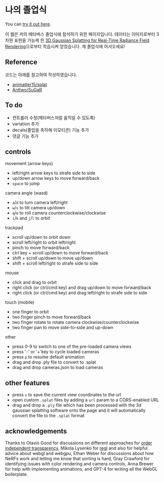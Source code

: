 # 나의 졸업식

You can [try it out here](https://nokcharathae.github.io/my-graduation-ceremony/).

 
이 웹은 저의 메타버스 졸업식에 참석하기 위한 페이지입니다. 데이터는 이미지로부터 3차원 표현을 가능케 한 <a href="https://repo-sam.inria.fr/fungraph/3d-gaussian-splatting/" target="_blank">3D Gaussian Splatting for Real-Time Radiance Field Rendering</a>으로부터 학습시켜 얻었습니다. 제 졸업식에 어서오세요!

## Reference 
코드는 아래를 참고하여 작성하였습니다.
- <a href="https://github.com/antimatter15/splat" target="_blank">animatter15/splat</a>
- <a href="https://github.com/Anttwo/SuGaR" target="_blank">Anttwo/SuGaR</a>

## To do
- 컨트롤러 수정(메타버스처럼 움직일 수 있도록)
- variation 추가
- decals(졸업을 축하해 이모티콘) 기능 추가
- 댓글 기능 추가


## controls

movement (arrow keys)

- left/right arrow keys to strafe side to side
- up/down arrow keys to move forward/back
- `space` to jump

camera angle (wasd)

- `a`/`d` to turn camera left/right
- `w`/`s` to tilt camera up/down
- `q`/`e` to roll camera counterclockwise/clockwise
- `i`/`k` and `j`/`l` to orbit

trackpad
- scroll up/down to orbit down
- scroll left/right to orbit left/right
- pinch to move forward/back
- ctrl key + scroll up/down to move forward/back
- shift + scroll up/down to move up/down
- shift + scroll left/right to strafe side to side

mouse
- click and drag to orbit
- right click (or ctrl/cmd key) and drag up/down to move forward/back
- right click (or ctrl/cmd key) and drag left/right to strafe side to side

touch (mobile)
- one finger to orbit
- two finger pinch to move forward/back
- two finger rotate to rotate camera clockwise/counterclockwise
- two finger pan to move side-to-side and up-down

other
- press 0-9 to switch to one of the pre-loaded camera views
- press '-' or '+'key to cycle loaded cameras
- press `p` to resume default animation
- drag and drop .ply file to convert to .splat
- drag and drop cameras.json to load cameras

## other features

- press `v` to save the current view coordinates to the url
- open custom `.splat` files by adding a `url` param to a CORS-enabled URL
- drag and drop a `.ply` file which has been processed with the 3d gaussian splatting software onto the page and it will automatically convert the file to the `.splat` format




## acknowledgements

Thanks to Otavio Good for discussions on different approaches for [order independent transparency](https://en.wikipedia.org/wiki/Order-independent_transparency), Mikola Lysenko for [regl](http://regl.party/) and also for helpful advice about webgl and webgpu, Ethan Weber for discussions about how NeRFs work and letting me know that sorting is hard, Gray Crawford for identifying issues with color rendering and camera controls, Anna Brewer for help with implementing animations, and GPT-4 for writing all the WebGL boilerplate. 
